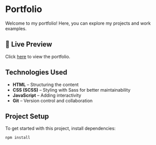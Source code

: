 # Portfolio

Welcome to my portfolio! Here, you can explore my projects and work examples.

## 🔗 Live Preview  
Click [here](https://yasaman1993.github.io/portfolio/) to view the portfolio.

## Technologies Used

- **HTML** – Structuring the content  
- **CSS (SCSS)** – Styling with Sass for better maintainability  
- **JavaScript** – Adding interactivity  
- **Git** – Version control and collaboration  

## Project Setup

To get started with this project, install dependencies:

```sh
npm install

